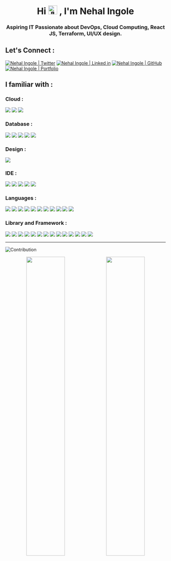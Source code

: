 <h1 align="center">Hi 
  <picture>
    <source srcset="https://fonts.gstatic.com/s/e/notoemoji/latest/1f44b_1f3fb/512.webp" type="image/webp">
    <img src="https://fonts.gstatic.com/s/e/notoemoji/latest/1f44b_1f3fb/512.gif" alt="👋" width="28" height="28">
  </picture>
  , I'm Nehal Ingole
</h1>

<h3 align="center" >Aspiring IT Passionate about DevOps, Cloud Computing, React JS, Terraform, UI/UX design.</h3>

<!-- <img src="https://visitcount.itsvg.in/api?id=Ingole712521&label=Profile%20Views&color=0&icon=5&pretty=false" /> -->

<h2 align="left">Let's Connect :</h2>
<p align="left">
<a href="https://twitter.com/IngoleNehal" target="_blank"><img align="center" src="https://ziadoua.github.io/m3-Markdown-Badges/badges/Twitter/twitter2.svg" alt="Nehal Ingole | Twitter"></img></a> 
<a href="https://www.linkedin.com/in/nehal-ingole/" target="_blank"><img align="center" src="https://ziadoua.github.io/m3-Markdown-Badges/badges/LinkedIn/linkedin2.svg" alt="Nehal Ingole | Linked in" /></a>
<a href="https://github.com/Ingole712521" target="_blank"><img align="center" src="https://ziadoua.github.io/m3-Markdown-Badges/badges/Github/github2.svg" alt="Nehal Ingole | GitHub" /></a> 
<a href="https://port-folio-sigma-rose.vercel.app/" target="_blank"><img align="center" src="https://ziadoua.github.io/m3-Markdown-Badges/badges/MyPortfolio/myportfolio2.svg" alt="Nehal Ingole | Portfolio" /></a> 

<h2 align="left">I familiar with :</h2>

<div>
  <h3 align="left">Cloud :</h3>
  <img src="https://ziadoua.github.io/m3-Markdown-Badges/badges/Cloudflare/cloudflare2.svg"> 
  <img src="https://ziadoua.github.io/m3-Markdown-Badges/badges/Netlify/netlify2.svg"> 
  <img src="https://ziadoua.github.io/m3-Markdown-Badges/badges/Vercel/vercel3.svg"> 
</div>

<div>
  <h3 align="left">Database :</h3>
  <img src="https://ziadoua.github.io/m3-Markdown-Badges/badges/MongoDB/mongodb2.svg"> 
  <img src="https://ziadoua.github.io/m3-Markdown-Badges/badges/Firebase/firebase2.svg"> 
  <img src="https://ziadoua.github.io/m3-Markdown-Badges/badges/Oracle/oracle2.svg"> 
  <img src="https://ziadoua.github.io/m3-Markdown-Badges/badges/PostgreSQL/postgresql2.svg"> 
  <img src="https://ziadoua.github.io/m3-Markdown-Badges/badges/Supabase/supabase2.svg"> 
</div>

<div>
  <h3 align="left">Design :</h3>
  <img src="https://ziadoua.github.io/m3-Markdown-Badges/badges/Figma/figma2.svg"> 

</div>

<div>
  <h3 align="left">IDE :</h3>
  <img src="https://ziadoua.github.io/m3-Markdown-Badges/badges/PyCharm/pycharm2.svg"> 
  <img src="https://ziadoua.github.io/m3-Markdown-Badges/badges/VisualStudioCode/visualstudiocode2.svg"> 
  <img src="https://ziadoua.github.io/m3-Markdown-Badges/badges/VisualStudio/visualstudio2.svg"> 
  <img src="https://ziadoua.github.io/m3-Markdown-Badges/badges/Xcode/xcode2.svg"> 
  <img src="https://ziadoua.github.io/m3-Markdown-Badges/badges/AndroidStudio/androidstudio2.svg"> 
</div>

<div>
  <h3 align="left">Languages :</h3>
  <img src="https://ziadoua.github.io/m3-Markdown-Badges/badges/HTML/html2.svg"> 
  <img src="https://ziadoua.github.io/m3-Markdown-Badges/badges/CSS/css2.svg"> 
  <img src="https://ziadoua.github.io/m3-Markdown-Badges/badges/Markdown/markdown2.svg"> 
  <img src="https://ziadoua.github.io/m3-Markdown-Badges/badges/Python/python2.svg"> 
  <img src="https://ziadoua.github.io/m3-Markdown-Badges/badges/Javascript/javascript3.svg"> 
 
  
  <img src="https://ziadoua.github.io/m3-Markdown-Badges/badges/Java/java2.svg"> 
  <img src="https://ziadoua.github.io/m3-Markdown-Badges/badges/MySQL/mysql2.svg"> 
  <img src="https://ziadoua.github.io/m3-Markdown-Badges/badges/Swift/swift2.svg"> 
  <img src="https://ziadoua.github.io/m3-Markdown-Badges/badges/TypeScript/typescript2.svg"> 
  <img src="https://ziadoua.github.io/m3-Markdown-Badges/badges/JSON/json3.svg"> 
  <img src="https://ziadoua.github.io/m3-Markdown-Badges/badges/Dart/dart2.svg"> 
  
</div>

<div>
  <h3 align="left">Library and Framework :</h3>
  <img src="https://ziadoua.github.io/m3-Markdown-Badges/badges/npm/npm2.svg"> 
   
  <img src="https://ziadoua.github.io/m3-Markdown-Badges/badges/React/react3.svg"> 
  
  <img src="https://ziadoua.github.io/m3-Markdown-Badges/badges/Yarn/yarn2.svg"> 
  <img src="https://ziadoua.github.io/m3-Markdown-Badges/badges/NGINX/nginx3.svg"> 
  <img src="https://ziadoua.github.io/m3-Markdown-Badges/badges/NodeJS/nodejs3.svg"> 
  <img src="https://ziadoua.github.io/m3-Markdown-Badges/badges/Shell/shell3.svg"> 
  <img src="https://ziadoua.github.io/m3-Markdown-Badges/badges/dotNET/dotnet2.svg"> 
  <img src="https://ziadoua.github.io/m3-Markdown-Badges/badges/TailwindCSS/tailwindcss3.svg"> 
  <img src="https://ziadoua.github.io/m3-Markdown-Badges/badges/Axios/axios2.svg"> 
  <img src="https://ziadoua.github.io/m3-Markdown-Badges/badges/Prisma/prisma2.svg"> 
  <img src="https://ziadoua.github.io/m3-Markdown-Badges/badges/Redux/redux2.svg"> 
  <img src="https://ziadoua.github.io/m3-Markdown-Badges/badges/Flutter/flutter2.svg"> 
  <img src="https://ziadoua.github.io/m3-Markdown-Badges/badges/Docker/docker2.svg"> 
  <img src="https://ziadoua.github.io/m3-Markdown-Badges/badges/NextJS/nextjs3.svg"> 
</div>

_____

<div>
  
  ![Contribution](https://github-readme-activity-graph.vercel.app/graph?username=Ingole712521&bg_color=172f45&color=bddfff&line=38536a&point=38a0ff&area=true&hide_border=true)

  <div align="center">
    <img width="49%" src="https://github-readme-stats-sigma-five.vercel.app/api?username=Ingole712521&show_icons=true&theme=prussian&hide_border=true&locale=en"/>
    <img width="49%" src="https://github-readme-streak-stats.herokuapp.com/?user=Ingole712521&theme=prussian&hide_border=true"/>
  </div>
</div>
